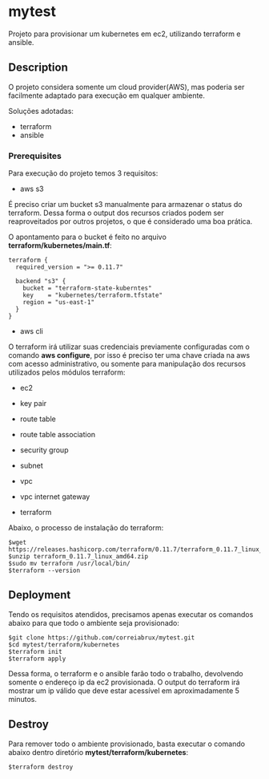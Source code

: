 # mytest

Projeto para provisionar um kubernetes em ec2, utilizando terraform e ansible. 

## Description
O projeto considera somente um cloud provider(AWS), mas poderia ser facilmente adaptado para execução em qualquer ambiente.

Soluções adotadas:

- terraform
- ansible


### Prerequisites

Para execução do projeto temos 3 requisitos:

- aws s3

É preciso criar um bucket s3 manualmente para armazenar o status do terraform.
Dessa forma o output dos recursos criados podem ser reaproveitados por outros projetos, o que é considerado uma boa prática.

O apontamento para o bucket é feito no arquivo **terraform/kubernetes/main.tf**:

```
terraform {
  required_version = ">= 0.11.7"

  backend "s3" {
    bucket = "terraform-state-kuberntes"
    key    = "kubernetes/terraform.tfstate"
    region = "us-east-1"
  }
}
```

- aws cli

O terraform irá utilizar suas credenciais previamente configuradas com o comando **aws configure**, por isso é preciso ter uma chave criada na aws com acesso administrativo, ou somente para manipulação dos recursos utilizados pelos módulos terraform:

  - ec2  
  - key pair  
  - route table  
  - route table association  
  - security group  
  - subnet  
  - vpc  
  - vpc internet gateway


- terraform

Abaixo, o processo de instalação do terraform:


```
$wget https://releases.hashicorp.com/terraform/0.11.7/terraform_0.11.7_linux_amd64.zip
$unzip terraform_0.11.7_linux_amd64.zip
$sudo mv terraform /usr/local/bin/
$terraform --version

```


## Deployment

Tendo os requisitos atendidos, precisamos apenas executar os comandos abaixo para que todo o ambiente seja provisionado:


```
$git clone https://github.com/correiabrux/mytest.git
$cd mytest/terraform/kubernetes
$terraform init
$terraform apply
```

Dessa forma, o terraform e o ansible farão todo o trabalho, devolvendo somente o endereço ip da ec2 provisionada.
O output do terraform irá mostrar um ip válido que deve estar acessível em aproximadamente 5 minutos.


## Destroy

Para remover todo o ambiente provisionado, basta executar o comando abaixo dentro diretório **mytest/terraform/kubernetes**:

```
$terraform destroy
```